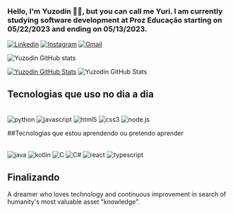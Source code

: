 ### Hello, I'm Yuzodin 👋😎, but you can call me Yuri. I am currently studying software development at Proz Educação starting on 05/22/2023 and ending on 05/13/2023.

[![Linkedin](https://img.shields.io/badge/LinkedIn-0077B5?style=for-the-badge&logo=linkedin&logoColor=white)](https://www.linkedin.com/in/yuri-santos-461bb2288/)
[![Instagram](https://img.shields.io/badge/Instagram-E4405F?style=for-the-badge&logo=instagram&logoColor=white)](https://www.instagram.com/camini_o_yuri/)
[![Gmail](https://img.shields.io/badge/Gmail-D14836?style=for-the-badge&logo=gmail&logoColor=white)](yuri22.camsantos@gmail.com)

![Yuzodin GitHub stats](https://github-readme-stats.vercel.app/api?username=Yuzodin&show_icons=true&theme=dark)


[![Yuzodin GitHub Stats](https://github-readme-stats.vercel.app/api/top-langs/?username=Yuzodin&layout=donut)](https://github.com/Yuzodin/github-readme-stats)
![Yuzodin GitHub Stats](https://github-readme-stats.vercel.app/api/top-langs/?username=YUzodin&layout=compact)

## Tecnologias que uso no dia a dia

<div style= "display: incline_block"><br/>
    <img align="center" alt="python" src= "https://img.shields.io/badge/Python-3776AB?style=for-the-badge&logo=python&logoColor=white"/>
    <img align="center" alt="javascript" src= "https://img.shields.io/badge/JavaScript-323330?style=for-the-badge&logo=javascript&logoColor=F7DF1E">
    <img align="center" alt="html5" src= "https://img.shields.io/badge/HTML5-E34F26?style=for-the-badge&logo=html5&logoColor=white">
    <img align="center" alt="css3" src= "https://img.shields.io/badge/CSS3-1572B6?style=for-the-badge&logo=css3&logoColor=white"/>
    <img align="center" alt="node.js" src= "https://img.shields.io/badge/Node.js-43853D?style=for-the-badge&logo=node.js&logoColor=white"/>
</div>

##Tecnologias que estou aprendendo ou pretendo aprender

<div style= "display: incline_block"><br/>
    <img align="center" alt="java" src= "https://img.shields.io/badge/Java-ED8B00?style=for-the-badge&logo=openjdk&logoColor=white"/>
    <img align="center" alt="kotlin" src= "https://img.shields.io/badge/Kotlin-0095D5?&style=for-the-badge&logo=kotlin&logoColor=white"/>
    <img align="center" alt="C" src= "https://img.shields.io/badge/C-00599C?style=for-the-badge&logo=c&logoColor=whit"/>
    <img align="center" alt="C#" src= "https://img.shields.io/badge/C%23-239120?style=for-the-badge&logo=c-sharp&logoColor=white"/>
    <img align="center" alt="react" src= "https://img.shields.io/badge/React-20232A?style=for-the-badge&logo=react&logoColor=61DAFB"/>
    <img align="center" alt="typescript" src= "https://img.shields.io/badge/TypeScript-007ACC?style=for-the-badge&logo=typescript&logoColor=white"/>
</div>    
 

## Finalizando
A dreamer who loves technology and continuous improvement in search of humanity's most valuable asset "knowledge".
